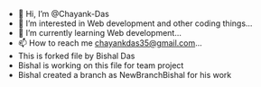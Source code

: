 - 👋 Hi, I’m @Chayank-Das
- 👀 I’m interested in Web development and other coding things...
- 🌱 I’m currently learning Web development...
- 📫 How to reach me chayankdas35@gmail.com...
- This is forked file by Bishal Das
- Bishal is working on this file for team project
- Bishal created a branch as NewBranchBishal for his work

<!---
Chayank-Das/Chayank-Das is a ✨ special ✨ repository because its `README.md` (this file) appears on your GitHub profile.
You can click the Preview link to take a look at your changes.
--->
